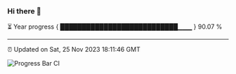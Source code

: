 ### Hi there 👋

⏳ Year progress { ███████████████████████████▁▁▁ } 90.07 %

---

⏰ Updated on Sat, 25 Nov 2023 18:11:46 GMT

![Progress Bar CI](https://github.com/liununu/liununu/workflows/Progress%20Bar%20CI/badge.svg)
